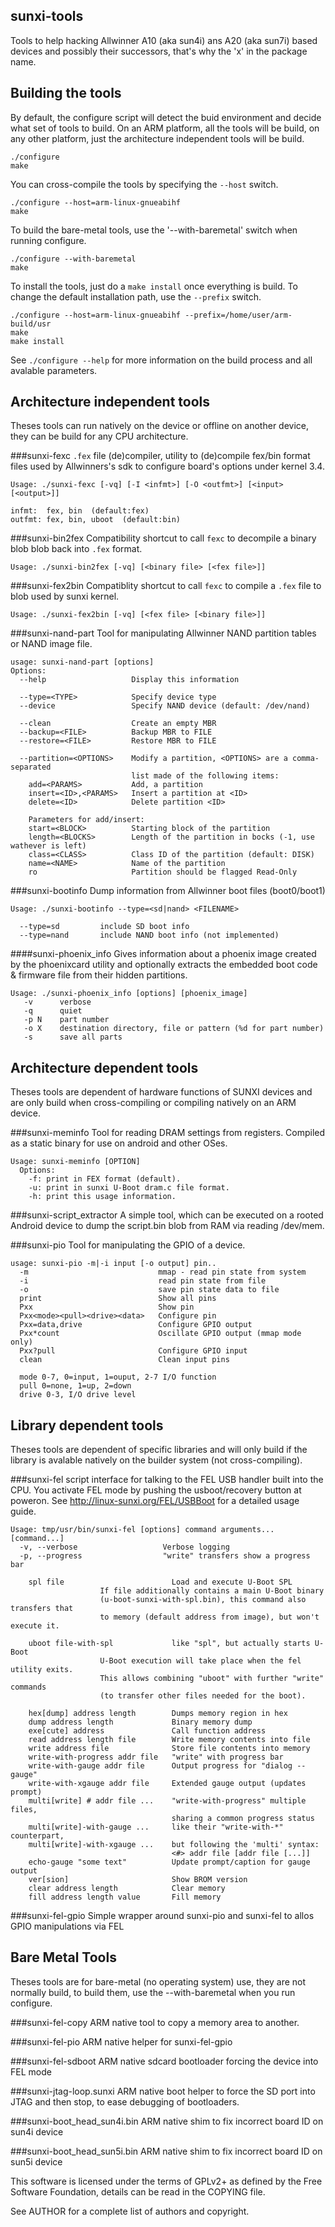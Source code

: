 sunxi-tools
-----------

Tools to help hacking Allwinner A10 (aka sun4i) ans A20 (aka sun7i) based devices
and possibly their successors, that's why the 'x' in the package name.


Building the tools
------------------
By default, the configure script will detect the buid environment and decide what set of tools to build. On an ARM platform, all the tools will be build, on any other platform, just the architecture independent tools will be build.

    ./configure
    make

You can cross-compile the tools by specifying the `--host` switch.

    ./configure --host=arm-linux-gnueabihf
    make

To build the bare-metal tools, use the '--with-baremetal' switch when running configure.

    ./configure --with-baremetal
    make


To install the tools, just do a `make install` once everything is build. To change the default installation path, use the `--prefix` switch.

    ./configure --host=arm-linux-gnueabihf --prefix=/home/user/arm-build/usr
    make
    make install

See `./configure --help` for more information on the build process and all avalable parameters.

Architecture independent tools
------------------------------
Theses tools can run natively on the device or offline on another device, they can be build for any CPU architecture.

###sunxi-fexc
`.fex` file (de)compiler, utility to (de)compile fex/bin format files used by Allwinners's sdk to configure board's options under kernel 3.4.

    Usage: ./sunxi-fexc [-vq] [-I <infmt>] [-O <outfmt>] [<input> [<output>]]
    
    infmt:  fex, bin  (default:fex)
    outfmt: fex, bin, uboot  (default:bin)

###sunxi-bin2fex
Compatibility shortcut to call `fexc` to decompile a binary blob blob back into `.fex` format.

    Usage: ./sunxi-bin2fex [-vq] [<binary file> [<fex file>]]

###sunxi-fex2bin
Compatiblity shortcut to call `fexc` to compile a `.fex` file to blob used by sunxi kernel.

    Usage: ./sunxi-fex2bin [-vq] [<fex file> [<binary file>]]

###sunxi-nand-part
Tool for manipulating Allwinner NAND partition tables or NAND image file.

    usage: sunxi-nand-part [options]
    Options:
      --help                   Display this information
    
      --type=<TYPE>            Specify device type
      --device                 Specify NAND device (default: /dev/nand)
    
      --clean                  Create an empty MBR
      --backup=<FILE>          Backup MBR to FILE
      --restore=<FILE>         Restore MBR to FILE
    
      --partition=<OPTIONS>    Modify a partition, <OPTIONS> are a comma-separated
                               list made of the following items:
        add=<PARAMS>           Add, a partition
        insert=<ID>,<PARAMS>   Insert a partition at <ID>
        delete=<ID>            Delete partition <ID>
    
        Parameters for add/insert:
        start=<BLOCK>          Starting block of the partition
        length=<BLOCKS>        Length of the partition in bocks (-1, use wathever is left)
        class=<CLASS>          Class ID of the partition (default: DISK)
        name=<NAME>            Name of the partition
        ro                     Partition should be flagged Read-Only

###sunxi-bootinfo
Dump information from Allwinner boot files (boot0/boot1)

    Usage: ./sunxi-bootinfo --type=<sd|nand> <FILENAME>
    
      --type=sd         include SD boot info
      --type=nand       include NAND boot info (not implemented)

####sunxi-phoenix_info
Gives information about a phoenix image created by the phoenixcard utility and optionally extracts the embedded boot code & firmware file from their hidden partitions.

    Usage: ./sunxi-phoenix_info [options] [phoenix_image]
       -v      verbose
       -q      quiet
       -p N    part number
       -o X    destination directory, file or pattern (%d for part number)
       -s      save all parts
	

Architecture dependent tools
----------------------------
Theses tools are dependent of hardware functions of SUNXI devices and are only build when cross-compiling or compiling natively on an ARM device.

###sunxi-meminfo
Tool for reading DRAM settings from registers. Compiled as a static binary for use on android and other OSes.

    Usage: sunxi-meminfo [OPTION]
      Options:
        -f: print in FEX format (default).
        -u: print in sunxi U-Boot dram.c file format.
        -h: print this usage information.

###sunxi-script_extractor
A simple tool, which can be executed on a rooted Android device to dump the script.bin blob from RAM via reading /dev/mem.

###sunxi-pio
Tool for manipulating the GPIO of a device.

    usage: sunxi-pio -m|-i input [-o output] pin..
      -m                             mmap - read pin state from system
      -i                             read pin state from file
      -o                             save pin state data to file
      print                          Show all pins
      Pxx                            Show pin
      Pxx<mode><pull><drive><data>   Configure pin
      Pxx=data,drive                 Configure GPIO output
      Pxx*count                      Oscillate GPIO output (mmap mode only)
      Pxx?pull                       Configure GPIO input
      clean                          Clean input pins
    
      mode 0-7, 0=input, 1=ouput, 2-7 I/O function
      pull 0=none, 1=up, 2=down
      drive 0-3, I/O drive level


Library dependent tools
-----------------------
Theses tools are dependent of specific libraries and will only build if the library is avalable natively on the builder system (not cross-compiling).

###sunxi-fel
script interface for talking to the FEL USB handler built into the CPU. You activate FEL mode by pushing the usboot/recovery button at poweron. See http://linux-sunxi.org/FEL/USBBoot for a detailed usage guide.

    Usage: tmp/usr/bin/sunxi-fel [options] command arguments... [command...]
      -v, --verbose                   Verbose logging
      -p, --progress                  "write" transfers show a progress bar
    
        spl file                        Load and execute U-Boot SPL
                        If file additionally contains a main U-Boot binary
                        (u-boot-sunxi-with-spl.bin), this command also transfers that
                        to memory (default address from image), but won't execute it.
    
        uboot file-with-spl             like "spl", but actually starts U-Boot
                        U-Boot execution will take place when the fel utility exits.
                        This allows combining "uboot" with further "write" commands
                        (to transfer other files needed for the boot).
        
        hex[dump] address length        Dumps memory region in hex
        dump address length             Binary memory dump
        exe[cute] address               Call function address
        read address length file        Write memory contents into file
        write address file              Store file contents into memory
        write-with-progress addr file   "write" with progress bar
        write-with-gauge addr file      Output progress for "dialog --gauge"
        write-with-xgauge addr file     Extended gauge output (updates prompt)
        multi[write] # addr file ...    "write-with-progress" multiple files,
                                        sharing a common progress status
        multi[write]-with-gauge ...     like their "write-with-*" counterpart,
        multi[write]-with-xgauge ...    but following the 'multi' syntax:
                                        <#> addr file [addr file [...]]
        echo-gauge "some text"          Update prompt/caption for gauge output
        ver[sion]                       Show BROM version
        clear address length            Clear memory
        fill address length value       Fill memory

###sunxi-fel-gpio
Simple wrapper around sunxi-pio and sunxi-fel to allos GPIO manipulations via FEL


Bare Metal Tools
----------------
Theses tools are for bare-metal (no operating system) use, they are not normally build, to build them, use the --with-baremetal when you run configure.

###sunxi-fel-copy
ARM native tool to copy a memory area to another.

###sunxi-fel-pio
ARM native helper for sunxi-fel-gpio

###sunxi-fel-sdboot
ARM native sdcard bootloader forcing the device into FEL mode

###sunxi-jtag-loop.sunxi
ARM native boot helper to force the SD port into JTAG and then stop, to ease debugging of bootloaders.

###sunxi-boot_head_sun4i.bin
ARM native shim to fix incorrect board ID on sun4i device

###sunxi-boot_head_sun5i.bin
ARM native shim to fix incorrect board ID on sun5i device

This software is licensed under the terms of GPLv2+ as defined by the Free Software Foundation, details can be read in the COPYING file.

See AUTHOR for a complete list of authors and copyright.

